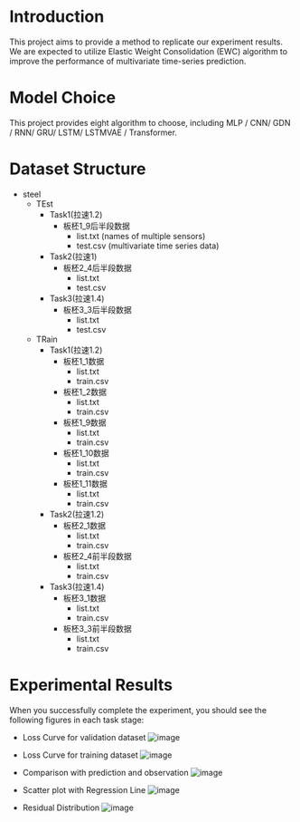 # Introduction
This project aims to provide a method to replicate our experiment results. 
We are expected to utilize Elastic Weight Consolidation (EWC) algorithm to 
improve the performance of multivariate time-series prediction.

# Model Choice
This project provides eight algorithm to choose, including 
MLP / CNN/ GDN / RNN/ GRU/ LSTM/ LSTMVAE / Transformer.


# Dataset Structure
- steel
  - TEst
    - Task1(拉速1.2)
       - 板柸1_9后半段数据
          - list.txt (names of multiple sensors)
          - test.csv (multivariate time series data)
    - Task2(拉速1)
       - 板柸2_4后半段数据
          - list.txt 
          - test.csv
    - Task3(拉速1.4)
       - 板柸3_3后半段数据
          - list.txt
          - test.csv
  - TRain
     - Task1(拉速1.2)
        - 板柸1_1数据
           - list.txt
           - train.csv
        - 板柸1_2数据
           - list.txt
           - train.csv
        - 板柸1_9数据
           - list.txt
           - train.csv
        - 板柸1_10数据
           - list.txt
           - train.csv
        - 板柸1_11数据
           - list.txt
           - train.csv
    - Task2(拉速1.2)
        - 板柸2_1数据
           - list.txt
           - train.csv
        - 板柸2_4前半段数据
           - list.txt
           - train.csv
    - Task3(拉速1.4)
        - 板柸3_1数据
           - list.txt
           - train.csv
        - 板柸3_3前半段数据
           - list.txt
           - train.csv
 
# Experimental Results
When you successfully complete the experiment, you should see the following figures in each task stage:

- Loss Curve for validation dataset
![image](steel_ewc_test/show_img/Figure_1.png)

- Loss Curve for training dataset
![image](steel_ewc_test/show_img/Figure_2.png)
  
- Comparison with prediction and observation 
![image](steel_ewc_test/show_img/Figure_3.png)
  
- Scatter plot with Regression Line
![image](steel_ewc_test/show_img/Figure_4.png)
  
- Residual Distribution
![image](steel_ewc_test/show_img/Figure_5.png)

   